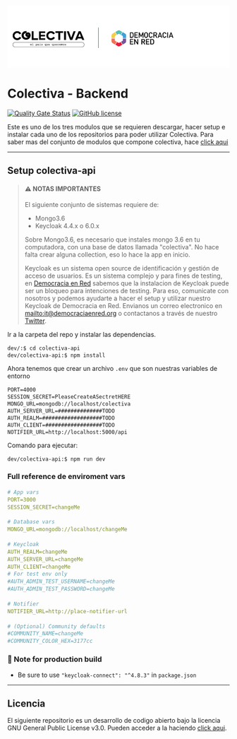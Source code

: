 ![Header](docs/header-doc.png)

# Colectiva - Backend 

[![Quality Gate Status](https://sonarcloud.io/api/project_badges/measure?project=DemocraciaEnRed_leyesabiertas-core&metric=alert_status)](https://sonarcloud.io/dashboard?id=DemocraciaEnRed_leyesabiertas-core)
[![GitHub license](https://img.shields.io/github/license/DemocraciaEnRed/colectiva-api)](https://github.com/DemocraciaEnRed/colectiva-api/blob/master/LICENSE)

Este es uno de los tres modulos que se requieren descargar, hacer setup e instalar cada uno de los repositorios para poder utilizar Colectiva.
Para saber mas del conjunto de modulos que compone colectiva, hace [click aqui](https://github.com/DemocraciaEnRed/colectiva) 

---

## Setup colectiva-api

> #### ⚠️ NOTAS IMPORTANTES
> 
> El siguiente conjunto de sistemas requiere de:
> - Mongo3.6
> - Keycloak 4.4.x o 6.0.x
> 
> Sobre Mongo3.6, es necesario que instales mongo 3.6 en tu computadora, con una base de datos llamada "colectiva". No hace falta crear alguna collection, eso lo hace la app en inicio.
> 
> Keycloak es un sistema open source de identificación y gestión de acceso de usuarios. Es un sistema complejo y para fines de testing, en [Democracia en Red](https://democraciaenred.org) sabemos que la instalacion de Keycloak puede ser un bloqueo para intenciones de testing. Para eso, comunicate con nosotros y podemos ayudarte a hacer el setup y utilizar nuestro Keycloak de Democracia en Red. Envianos un correo electronico en [mailto:it@democraciaenred.org](it@democraciaenred.org) o contactanos a través de nuestro [Twitter](https://twitter.com/fundacionDER).


Ir a la carpeta del repo y instalar las dependencias.


```
dev/:$ cd colectiva-api
dev/colectiva-api:$ npm install
```

Ahora tenemos que crear un archivo `.env` que son nuestras variables de entorno

```env
PORT=4000
SESSION_SECRET=PleaseCreateASectretHERE
MONGO_URL=mongodb://localhost/colectiva
AUTH_SERVER_URL=##############TODO
AUTH_REALM=###################TODO
AUTH_CLIENT=##################TODO
NOTIFIER_URL=http://localhost:5000/api
```

Comando para ejecutar:

```
dev/colectiva-api:$ npm run dev
```

### Full reference de enviroment vars

```yaml
# App vars
PORT=3000
SESSION_SECRET=changeMe

# Database vars
MONGO_URL=mongodb://localhost/changeMe

# Keycloak 
AUTH_REALM=changeMe
AUTH_SERVER_URL=changeMe
AUTH_CLIENT=changeMe
# For test env only
#AUTH_ADMIN_TEST_USERNAME=changeMe
#AUTH_ADMIN_TEST_PASSWORD=changeMe

# Notifier
NOTIFIER_URL=http://place-notifier-url

# (Optional) Community defaults
#COMMUNITY_NAME=changeMe
#COMMUNITY_COLOR_HEX=3177cc

```

### 📓 Note for production build

- Be sure to use `"keycloak-connect": "^4.8.3"` in `package.json`

---

## Licencia

El siguiente repositorio es un desarrollo de codigo abierto bajo la licencia GNU General Public License v3.0. Pueden acceder a la haciendo [click aqui](./LICENSE).